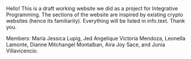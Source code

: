 Hello! This is a draft working website we did as a project for Integrative Programming. The sections of the website are inspired by existing crypto websites (hence its familiarity). Everything will be listed in info.text. Thank you.

Members:
Maria Jessica Lupig, Jed Angelique Victoria Mendoza, Leonella Lamonte, Dianne Mitchangel Montalban, Aira Joy Sace, and Junia Villavicencio.
